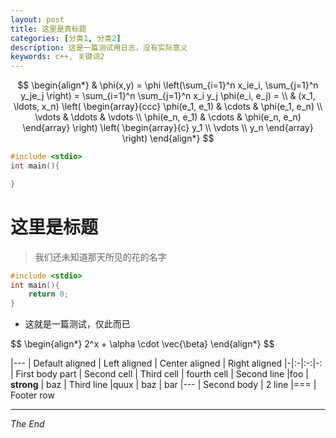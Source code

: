 ```yaml
---
layout: post
title: 这里是真标题
categories: [分类1, 分类2]
description: 这是一篇测试用日志，没有实际意义
keywords: c++, 关键词2
---
```


$$
\begin{align*}
  & \phi(x,y) = \phi \left(\sum_{i=1}^n x_ie_i, \sum_{j=1}^n y_je_j \right)
  = \sum_{i=1}^n \sum_{j=1}^n x_i y_j \phi(e_i, e_j) = \\
  & (x_1, \ldots, x_n) \left( \begin{array}{ccc}
      \phi(e_1, e_1) & \cdots & \phi(e_1, e_n) \\
      \vdots & \ddots & \vdots \\
      \phi(e_n, e_1) & \cdots & \phi(e_n, e_n)
    \end{array} \right)
  \left( \begin{array}{c}
      y_1 \\
      \vdots \\
      y_n
    \end{array} \right)
\end{align*}
$$


~~~ c
#include <stdio>
int main(){

}
~~~

# 这里是标题
> 我们还未知道那天所见的花的名字

```c
#include <stdio>
int main(){
	return 0;
}
```
- 这就是一篇测试，仅此而已

<script type="text/javascript" async
  src="https://cdnjs.cloudflare.com/ajax/libs/mathjax/2.7.1/MathJax.js?config=TeX-AMS-MML_HTMLorMML">
</script>

<p>
 $$
 \begin{align*}
  2^x + \alpha \cdot \vec{\beta} 
  \end{align*}
 $$ 
</p>



|---
| Default aligned | Left aligned | Center aligned | Right aligned
|-|:-|:-:|-:
| First body part | Second cell | Third cell | fourth cell
| Second line |foo | **strong** | baz
| Third line |quux | baz | bar
|---
| Second body
| 2 line
|===
| Footer row


----

*The End*